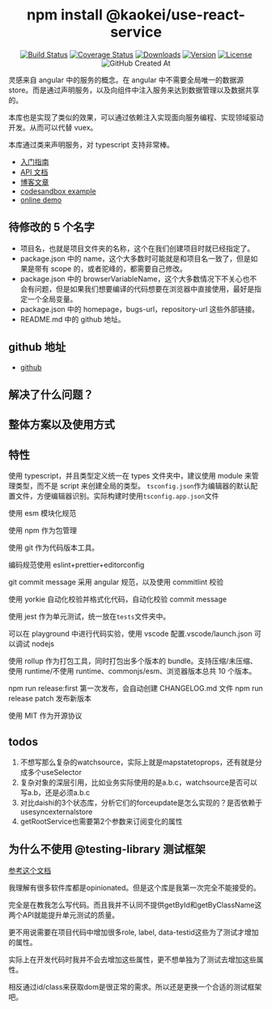 <h1 align="center">npm install @kaokei/use-react-service</h1>

<div align="center">

[![Build Status](https://github.com/kaokei/use-react-service/actions/workflows/build.yml/badge.svg)](https://github.com/kaokei/use-react-service/actions/workflows/build.yml)
[![Coverage Status](https://coveralls.io/repos/github/kaokei/use-react-service/badge.svg?branch=main)](https://coveralls.io/github/kaokei/use-react-service?branch=main)
[![Downloads](https://img.shields.io/npm/dm/@kaokei/use-react-service.svg?sanitize=true)](https://npmcharts.com/compare/@kaokei/use-react-service?minimal=true)
[![Version](https://img.shields.io/npm/v/@kaokei/use-react-service.svg?sanitize=true)](https://www.npmjs.com/package/@kaokei/use-react-service)
[![License](https://img.shields.io/npm/l/@kaokei/use-react-service.svg?sanitize=true)](https://www.npmjs.com/package/@kaokei/use-react-service)
![GitHub Created At](https://img.shields.io/github/created-at/kaokei/use-react-service?style=social)

</div>

灵感来自 angular 中的服务的概念。在 angular 中不需要全局唯一的数据源 store。而是通过声明服务，以及向组件中注入服务来达到数据管理以及数据共享的。

本库也是实现了类似的效果，可以通过依赖注入实现面向服务编程、实现领域驱动开发。从而可以代替 vuex。

本库通过类来声明服务，对 typescript 支持非常棒。

- [入门指南](./docs/guide/README.md)
- [API 文档](./docs/api/README.md)
- [博客文章](./docs/note/01.父组件与子组件的理解.md)
- [codesandbox example](https://codesandbox.io/s/di-playground-zjnyv)
- [online demo](https://use-react-service.vercel.app/)

## 待修改的 5 个名字

- 项目名，也就是项目文件夹的名称，这个在我们创建项目时就已经指定了。
- package.json 中的 name，这个大多数时可能就是和项目名一致了，但是如果是带有 scope 的，或者驼峰的，都需要自己修改。
- package.json 中的 browserVariableName，这个大多数情况下不关心也不会有问题，但是如果我们想要编译的代码想要在浏览器中直接使用，最好是指定一个全局变量。
- package.json 中的 homepage，bugs-url，repository-url 这些外部链接。
- README.md 中的 github 地址。

## github 地址

- [github](https://github.com/kaokei/use-react-service)

## 解决了什么问题？

## 整体方案以及使用方式

## 特性

使用 typescript，并且类型定义统一在 types 文件夹中，建议使用 module 来管理类型，而不是 script 来创建全局的类型。
`tsconfig.json`作为编辑器的默认配置文件，方便编辑器识别。实际构建时使用`tsconfig.app.json`文件

使用 esm 模块化规范

使用 npm 作为包管理

使用 git 作为代码版本工具。

编码规范使用 eslint+prettier+editorconfig

git commit message 采用 angular 规范，以及使用 commitlint 校验

使用 yorkie 自动化校验并格式化代码，自动化校验 commit message

使用 jest 作为单元测试，统一放在`tests`文件夹中。

可以在 playground 中进行代码实验，使用 vscode 配置.vscode/launch.json 可以调试 nodejs

使用 rollup 作为打包工具，同时打包出多个版本的 bundle。支持压缩/未压缩、使用 runtime/不使用 runtime、commonjs/esm、浏览器版本总共 10 个版本。

npm run release:first 第一次发布，会自动创建 CHANGELOG.md 文件
npm run release patch 发布新版本

使用 MIT 作为开源协议

## todos

1. 不想写那么复杂的watchsource，实际上就是mapstatetoprops，还有就是分成多个useSelector
2. 复杂对象的深层引用，比如业务实际使用的是a.b.c，watchsource是否可以写a.b，还是必须a.b.c
3. 对比daishi的3个状态库，分析它们的forceupdate是怎么实现的？是否依赖于usesyncexternalstore
4. getRootService也需要第2个参数来订阅变化的属性

## 为什么不使用 @testing-library 测试框架

[参考这个文档](https://kentcdodds.com/blog/making-your-ui-tests-resilient-to-change)

我理解有很多软件库都是opinionated。但是这个库是我第一次完全不能接受的。

完全是在教我怎么写代码。而且我并不认同不提供getById和getByClassName这两个API就能提升单元测试的质量。

更不用说需要在项目代码中增加很多role, label, data-testid这些为了测试才增加的属性。

实际上在开发代码时我并不会去增加这些属性，更不想单独为了测试去增加这些属性。

相反通过id/class来获取dom是很正常的需求。所以还是更换一个合适的测试框架吧。
